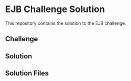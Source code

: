 # EJB Challenge Solution

This repository contains the solution to the EJB challenge.

## Challenge




## Solution




## Solution Files



